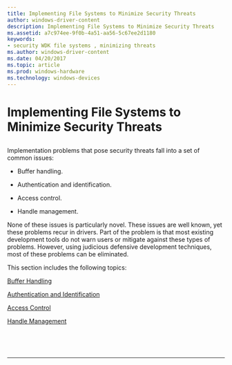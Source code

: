 ```yaml
---
title: Implementing File Systems to Minimize Security Threats
author: windows-driver-content
description: Implementing File Systems to Minimize Security Threats
ms.assetid: a7c974ee-9f0b-4a51-aa56-5c67ee2d1180
keywords:
- security WDK file systems , minimizing threats
ms.author: windows-driver-content
ms.date: 04/20/2017
ms.topic: article
ms.prod: windows-hardware
ms.technology: windows-devices
---
```


# Implementing File Systems to Minimize Security Threats


## <span id="ddk_implementing_to_minimize_security_threats_if"></span><span id="DDK_IMPLEMENTING_TO_MINIMIZE_SECURITY_THREATS_IF"></span>


Implementation problems that pose security threats fall into a set of common issues:

-   Buffer handling.

-   Authentication and identification.

-   Access control.

-   Handle management.

None of these issues is particularly novel. These issues are well known, yet these problems recur in drivers. Part of the problem is that most existing development tools do not warn users or mitigate against these types of problems. However, using judicious defensive development techniques, most of these problems can be eliminated.

This section includes the following topics:

[Buffer Handling](buffer-handling.md)

[Authentication and Identification](authentication-and-identification.md)

[Access Control](access-control.md)

[Handle Management](handle-management.md)

 

 


--------------------


